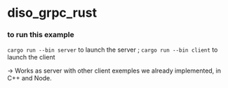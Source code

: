 # diso_grpc_rust

### to run this example
```cargo run --bin server```  to launch the server ; 
```cargo run --bin client```  to launch the client

-> Works as server with other client exemples we already implemented, in C++ and Node.
